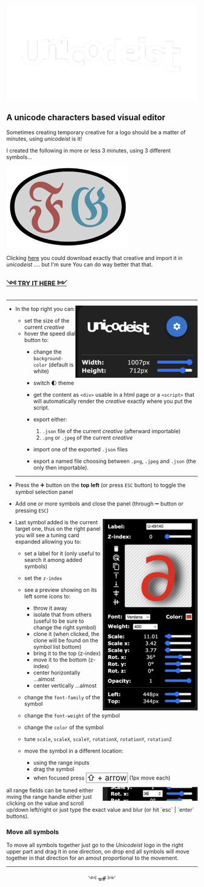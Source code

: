 
![Unicodeist](src/img/unicodeist.png?raw=true)




A unicode characters based visual editor
---

Sometimes creating temporary creative for a logo should be a matter of minutes, using _unicodeist_ is it!

I created the following in more or less 3 minutes, using 3 different symbols...  

<img width="322"  src="src/img/ss0.png?raw=true">

Clicking <a href="./src/img/fg.json?raw=true" download>here</a> you could download exactly that creative and import it in _unicodeist_ .... but I'm sure You can do way better that that. 

<h3><a href="https://fedeghe.github.io/Unicodeist/" target="_blank">༺ TRY IT HERE ༻</a></h3>

---
- In the top right you can:<img align="right" width="322"  src="src/img/ss1.png?raw=true">
    - set the size of the current _creative_
    - hover the speed dial button to:
        - change the `background-color` (default is white)
        - switch 🌓 theme
         - get the content as `<div>` usable in a html page or a `<script>` that will automatically render the _creative_ exactly where you put the script.
        - export either:
            1) `.json` file of the current _creative_ (afterward importable)
            2) `.png` or `.jpeg` of the current _creative_
        - import one of the exported `.json` files
        
        - export a named file choosing between `.png`, `.jpeg` and `.json` (the only then importable).
    ---

- Press the ➕ button on the **top** **left** (or press `ESC` button) to toggle the symbol selection panel  

- Add one or more symbols and close the panel (through ➖ button or pressing `ESC`)  

<img align="right" width="250"  src="src/img/ss2.png?raw=true">  

- Last symbol added is the current target one, thus on the right panel you will see a tuning card expanded allowing you to:  
    - set a label for it (only useful to search it among added symbols)
    - set the `z-index`
    - see a preview showing on its left some icons to:
        - throw it away 
        - isolate that from others (useful to be sure to change the right symbol)
        - clone it  (when clicked, the clone will be found on the symbol list bottom)
        - bring it to the top (z-index)
        - move it to the bottom (z-index)
        - center horizontally ...almost  
        - center vertically ...almost  
            
    - change the `font-family` of the symbol  
    - change the `font-weight` of the symbol
    - change the `color` of the symbol
    - tune `scale`, `scaleX`, `scaleY`, `rotationX`, `rotationY`, `rotationZ`
    - move the symbol in a different location:  
        - using the range inputs
        - drag the symbol
        - when focused press <span style="padding:0px 2px;font-size:1.5em;position:relative;top:2px;border:1px solid gray">⇧ + arrow</span> (1px move each)


<img align="right" width="250"  src="src/img/ss3.png?raw=true">  
all range fields can be tuned either mving the range handle either just clicking on the value and scroll up/down left/right or just type the exact value and blur (or hit `esc` | `enter` buttons).



### Move all symbols  

To move all symbols together just go to the _Unicodeist_ logo in the right upper part and drag it in one direction, on drop end all symbols will move together in that direction for an amout proportional to the movement.

---
<div style="text-align:center">༺ ᚗᚌ ༻</div>


